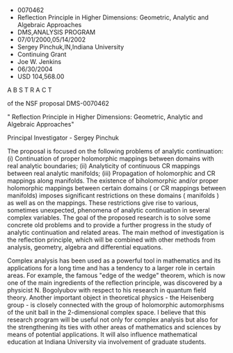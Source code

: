 
* 0070462
* Reflection Principle in Higher Dimensions: Geometric, Analytic and Algebraic Approaches
* DMS,ANALYSIS PROGRAM
* 07/01/2000,05/14/2002
* Sergey Pinchuk,IN,Indiana University
* Continuing Grant
* Joe W. Jenkins
* 06/30/2004
* USD 104,568.00

A B S T R A C T

of the NSF proposal DMS-0070462

" Reflection Principle in Higher Dimensions: Geometric, Analytic and Algebraic
Approaches"

Principal Investigator - Sergey Pinchuk

The proposal is focused on the following problems of analytic continuation: (i)
Continuation of proper holomorphic mappings between domains with real analytic
boundaries; (ii) Analyticity of continuous CR mappings between real analytic
manifolds; (iii) Propagation of holomorphic and CR mappings along manifolds. The
existence of biholomorphic and/or proper holomorphic mappings between certain
domains ( or CR mappings between manifolds) imposes significant restrictions on
these domains ( manifolds ) as well as on the mappings. These restrictions give
rise to various, sometimes unexpected, phenomena of analytic continuation in
several complex variables. The goal of the proposed research is to solve some
concrete old problems and to provide a further progress in the study of analytic
continuation and related areas. The main method of investigation is the
reflection principle, which will be combined with other methods from analysis,
geometry, algebra and differential equations.

Complex analysis has been used as a powerful tool in mathematics and its
applications for a long time and has a tendency to a larger role in certain
areas. For example, the famous "edge of the wedge" theorem, which is now one of
the main ingredients of the reflection principle, was discovered by a physicist
N. Bogolyubov with respect to his research in quantum field theory. Another
important object in theoretical physics - the Heisenberg group - is closely
connected with the group of holomorphic automorphisms of the unit ball in the
2-dimensional complex space. I believe that this research program will be useful
not only for complex analysis but also for the strengthening its ties with other
areas of mathematics and sciences by means of potential applications. It will
also influence mathematical education at Indiana University via involvement of
graduate students.




